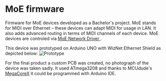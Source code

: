 # MoE firmware

Firmware for MoE devices developed as a Bachelor's project. MoE stands for MIDI over Ethernet – these devices can adapt MIDI for usage in LAN. It also adds 
advanced routing in terms of MIDI channels of each device. MoE devices are controled via <a href="https://github.com/woeetech/MoE_network_driver">MoE Network Driver </a>. 

This device was prototyped on Arduino UNO with WizNet Ethernet Shield as depicted below:
![Prototype](https://user-images.githubusercontent.com/63453314/206691454-619c2658-b3f1-4432-9201-5f98601619f1.jpg)

For the final product a custom PCB was created, no photograph of the device was taken sadly. It used ATmega3208 and thanks to MCUdude's <a href="https://github.com/MCUdude/MegaCoreX">MegaCoreX</a> it could be programmed with Arduino IDE. 
